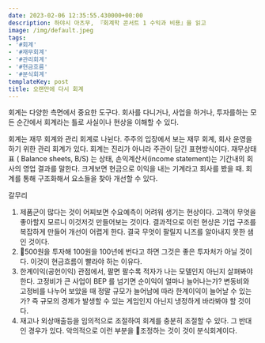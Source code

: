 ```yaml
---
date: 2023-02-06 12:35:55.430000+00:00
description: 하야시 아츠무, 『회계학 콘서트 1 수익과 비용』을 읽고
image: /img/default.jpeg
tags:
- '#회계'
- '#재무회계'
- '#관리회계'
- '#현금흐름'
- '#분식회계'
templateKey: post
title: 오랜만에 다시 회계
---
```


회계는 다양한 측면에서 중요한 도구다. 회사를 다니거나, 사업을 하거나, 투자를하는 모든 순간에서 회계라는 틀로 사실이나 현상을 이해할 수 있다. 

회계는 재무 회계와 관리 회계로 나뉜다. 주주의 입장에서 보는 재무 회계, 회사 운영을 하기 위한 관리 회계가 있다. 회계는 진리가 아니라 주관이 담긴 표현방식이다. 재무상태표 ( Balance sheets, B/S) 는 상태, 손익계산서(income statement)는 기간내의 회사의 영업 결과를 말한다. 크게보면 현금으로 이익을 내는 기계라고 회사를 봤을 때. 회계를 통해 구조화해서 요소들을 찾아 개선할 수 있다. 

갈무리

1. 제품군이 많다는 것이 어찌보면 수요예측이 어려워 생기는 현상이다. 고객이 무엇을 좋아할지 모르니 이것저것 만들어보는 것이다.  결과적으로 이런 현상은 기업 구조를 복잡하게 만들어 개선이 어렵게 한다. 결국 무엇이 팔릴지 니즈를 알아내지 못한 샘인 것이다. 
2. 500원을 투자해 100원을 100년에 번다고 하면 그것은 좋은 투자처가 아닐 것이다. 이것이 현금흐름이 빨라야 하는 이유다.  
3. 한계이익(공헌이익) 관점에서, 팔면 팔수록 적자가 나는 모델인지 아닌지 살펴봐야 한다. 고정비가 큰 사업이 BEP 를 넘기면 순이익이 얼마나 늘어나는가? 변동비와 고정비를 나누어 보았을 때 정말 규모가 늘어남에 따라 한계이익이 늘어날 수 있는가? 즉 규모의 경제가 발생할 수 있는 게임인지 아닌지 냉정하게 바라봐야 할 것이다. 
4. 재고나 외상매출등을 임의적으로 조절하여 회계를 충분히 조절할 수 있다. 그 반대인 경우가 있다. 악의적으로 이런 부분을 조정하는 것이 것이 분식회계이다.